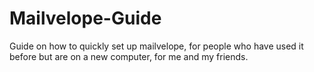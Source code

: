 # Mailvelope-Guide
Guide on how to quickly set up mailvelope, for people who have used it before but are on a new computer, for me and my friends.
